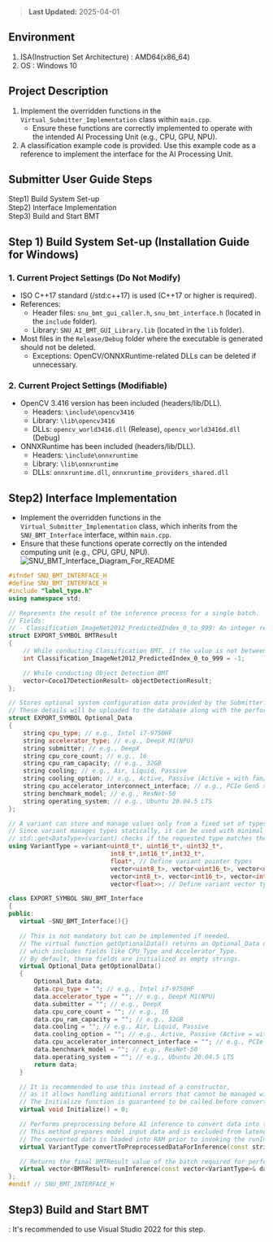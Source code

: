 > **Last Updated:** 2025-04-01
## Environment
1. ISA(Instruction Set Architecture) : AMD64(x86_64)
2. OS : Windows 10
    
## Project Description
1. Implement the overridden functions in the `Virtual_Submitter_Implementation` class within `main.cpp`.  
   - Ensure these functions are correctly implemented to operate with the intended AI Processing Unit (e.g., CPU, GPU, NPU).
2. A classification example code is provided. Use this example code as a reference to implement the interface for the AI Processing Unit.

## Submitter User Guide Steps
Step1) Build System Set-up  
Step2) Interface Implementation  
Step3) Build and Start BMT

## Step 1) Build System Set-up (Installation Guide for Windows)
### 1. Current Project Settings (Do Not Modify)
  - ISO C++17 standard (/std:c++17) is used (C++17 or higher is required).
  - References:
     - Header files: `snu_bmt_gui_caller.h`, `snu_bmt_interface.h` (located in the `include` folder).
     - Library: `SNU_AI_BMT_GUI_Library.lib` (located in the `lib` folder).
  - Most files in the `Release/Debug` folder where the executable is generated should not be deleted.  
     - Exceptions: OpenCV/ONNXRuntime-related DLLs can be deleted if unnecessary.
### 2. Current Project Settings (Modifiable)
  - OpenCV 3.416 version has been included (headers/lib/DLL).
     - Headers: `\include\opencv3416`
     - Library: `\lib\opencv3416`
     - DLLs: `opencv_world3416.dll` (Release), `opencv_world3416d.dll` (Debug)
  - ONNXRuntime has been included (headers/lib/DLL).
     - Headers: `\include\onnxruntime`
     - Library: `\lib\onnxruntime`
     - DLLs: `onnxruntime.dll`, `onnxruntime_providers_shared.dll`

## Step2) Interface Implementation
- Implement the overridden functions in the `Virtual_Submitter_Implementation` class, which inherits from the `SNU_BMT_Interface` interface, within `main.cpp`.
- Ensure that these functions operate correctly on the intended computing unit (e.g., CPU, GPU, NPU).
![SNU_BMT_Interface_Diagram_For_README](https://github.com/user-attachments/assets/4d863c75-14df-4af1-98e0-2c623753b98c)

```cpp
#ifndef SNU_BMT_INTERFACE_H
#define SNU_BMT_INTERFACE_H
#include "label_type.h"
using namespace std;

// Represents the result of the inference process for a single batch.
// Fields:
// - Classification_ImageNet2012_PredictedIndex_0_to_999: An integer representing the predicted class index (0-999) for the ImageNet dataset.
struct EXPORT_SYMBOL BMTResult
{
    // While conducting Classification BMT, if the value is not between 0 and 999, it indicates that the result has not been updated and will be treated as an error.
    int Classification_ImageNet2012_PredictedIndex_0_to_999 = -1;

    // While conducting Object Detection BMT
    vector<Coco17DetectionResult> objectDetectionResult;
};

// Stores optional system configuration data provided by the Submitter.
// These details will be uploaded to the database along with the performance data.
struct EXPORT_SYMBOL Optional_Data
{
    string cpu_type; // e.g., Intel i7-9750HF
    string accelerator_type; // e.g., DeepX M1(NPU)
    string submitter; // e.g., DeepX
    string cpu_core_count; // e.g., 16
    string cpu_ram_capacity; // e.g., 32GB
    string cooling; // e.g., Air, Liquid, Passive
    string cooling_option; // e.g., Active, Passive (Active = with fan/pump, Passive = without fan)
    string cpu_accelerator_interconnect_interface; // e.g., PCIe Gen5 x16
    string benchmark_model; // e.g., ResNet-50
    string operating_system; // e.g., Ubuntu 20.04.5 LTS
};

// A variant can store and manage values only from a fixed set of types determined at compile time.
// Since variant manages types statically, it can be used with minimal runtime type-checking overhead.
// std::get<DataType>(variant) checks if the requested type matches the stored type and returns the value if they match.
using VariantType = variant<uint8_t*, uint16_t*, uint32_t*,
                            int8_t*,int16_t*,int32_t*,
                            float*, // Define variant pointer types
                            vector<uint8_t>, vector<uint16_t>, vector<uint32_t>,
                            vector<int8_t>, vector<int16_t>, vector<int32_t>,
                            vector<float>>; // Define variant vector types

class EXPORT_SYMBOL SNU_BMT_Interface
{
public:
   virtual ~SNU_BMT_Interface(){}

   // This is not mandatory but can be implemented if needed.
   // The virtual function getOptionalData() returns an Optional_Data object,
   // which includes fields like CPU_Type and Accelerator_Type.
   // By default, these fields are initialized as empty strings.
   virtual Optional_Data getOptionalData()
   {
       Optional_Data data;
       data.cpu_type = ""; // e.g., Intel i7-9750HF
       data.accelerator_type = ""; // e.g., DeepX M1(NPU)
       data.submitter = ""; // e.g., DeepX
       data.cpu_core_count = ""; // e.g., 16
       data.cpu_ram_capacity = ""; // e.g., 32GB
       data.cooling = ""; // e.g., Air, Liquid, Passive
       data.cooling_option = ""; // e.g., Active, Passive (Active = with fan/pump, Passive = without fan)
       data.cpu_accelerator_interconnect_interface = ""; // e.g., PCIe Gen5 x16
       data.benchmark_model = ""; // e.g., ResNet-50
       data.operating_system = ""; // e.g., Ubuntu 20.04.5 LTS
       return data;
   }

   // It is recommended to use this instead of a constructor,
   // as it allows handling additional errors that cannot be managed within the constructor.
   // The Initialize function is guaranteed to be called before convertToData and runInference are executed.
   virtual void Initialize() = 0;

   // Performs preprocessing before AI inference to convert data into the format required by the AI Processing Unit.
   // This method prepares model input data and is excluded from latency/throughput performance measurements.
   // The converted data is loaded into RAM prior to invoking the runInference(..) method.
   virtual VariantType convertToPreprocessedDataForInference(const string& imagePath) = 0;

   // Returns the final BMTResult value of the batch required for performance evaluation in the App.
   virtual vector<BMTResult> runInference(const vector<VariantType>& data) = 0;
};
#endif // SNU_BMT_INTERFACE_H
```

## Step3) Build and Start BMT
: It's recommended to use Visual Studio 2022 for this step.
